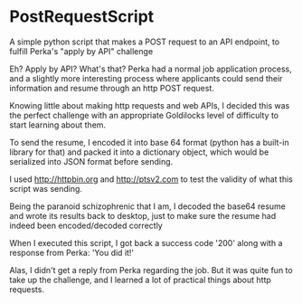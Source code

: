 # PostRequestScript
A simple python script that makes a POST request to an API endpoint, to fulfill Perka's "apply by API" challenge

Eh? Apply by API? What's that?
Perka had a normal job application process, and a slightly more interesting process where applicants could send their information and resume through an http POST request. 

Knowing little about making http requests and web APIs, I decided this was the perfect challenge with an appropriate Goldilocks level of difficulty to start learning about them. 


To send the resume, I encoded it into base 64 format (python has a built-in library for that) and packed it into a dictionary object, which would be serialized into JSON format before sending. 

I used http://httpbin.org and http://ptsv2.com to test the validity of what this script was sending. 

Being the paranoid schizophrenic that I am, I decoded the base64 resume and wrote its results back to desktop, just to make sure the resume had indeed been encoded/decoded correctly 

When I executed this script, I got back a success code '200' along with a response from Perka: 'You did it!'

Alas, I didn't get a reply from Perka regarding the job. But it was quite fun to take up the challenge, and I learned a lot of practical things about http requests. 
